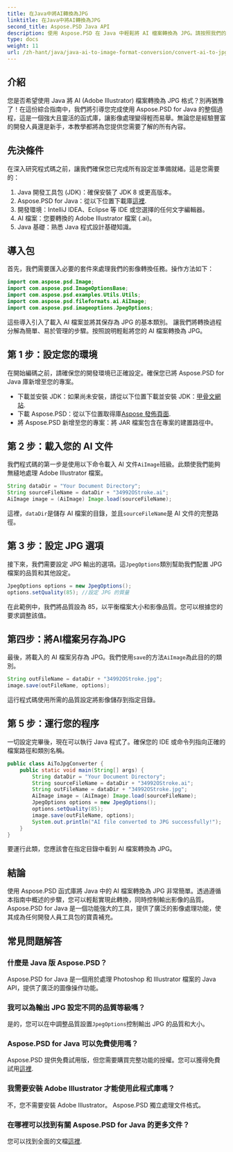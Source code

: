 ```yaml
---
title: 在Java中將AI轉換為JPG
linktitle: 在Java中將AI轉換為JPG
second_title: Aspose.PSD Java API
description: 使用 Aspose.PSD 在 Java 中輕鬆將 AI 檔案轉換為 JPG。請按照我們的高品質影像轉換逐步指南進行操作。
type: docs
weight: 11
url: /zh-hant/java/java-ai-to-image-format-conversion/convert-ai-to-jpg/
---
```

## 介紹
您是否希望使用 Java 將 AI (Adobe Illustrator) 檔案轉換為 JPG 格式？別再猶豫了！在這份綜合指南中，我們將引導您完成使用 Aspose.PSD for Java 的整個過程，這是一個強大且靈活的函式庫，讓影像處理變得輕而易舉。無論您是經驗豐富的開發人員還是新手，本教學都將為您提供您需要了解的所有內容。
## 先決條件
在深入研究程式碼之前，讓我們確保您已完成所有設定並準備就緒。這是您需要的：
1. Java 開發工具包 (JDK)：確保安裝了 JDK 8 或更高版本。
2.  Aspose.PSD for Java：從以下位置下載庫[這裡](https://releases.aspose.com/psd/java/).
3. 開發環境：IntelliJ IDEA、Eclipse 等 IDE 或您選擇的任何文字編輯器。
4. AI 檔案：您要轉換的 Adobe Illustrator 檔案 (.ai)。
5. Java 基礎：熟悉 Java 程式設計基礎知識。
## 導入包
首先，我們需要匯入必要的套件來處理我們的影像轉換任務。操作方法如下：
```java
import com.aspose.psd.Image;
import com.aspose.psd.ImageOptionsBase;
import com.aspose.psd.examples.Utils.Utils;
import com.aspose.psd.fileformats.ai.AiImage;
import com.aspose.psd.imageoptions.JpegOptions;
```
這些導入引入了載入 AI 檔案並將其保存為 JPG 的基本類別。
讓我們將轉換過程分解為簡單、易於管理的步驟。按照說明輕鬆將您的 AI 檔案轉換為 JPG。
## 第 1 步：設定您的環境
在開始編碼之前，請確保您的開發環境已正確設定。確保您已將 Aspose.PSD for Java 庫新增至您的專案。
- 下載並安裝 JDK：如果尚未安裝，請從以下位置下載並安裝 JDK：[甲骨文網站](https://www.oracle.com/java/technologies/javase-downloads.html).
- 下載 Aspose.PSD：從以下位置取得庫[Aspose 發佈頁面](https://releases.aspose.com/psd/java/).
- 將 Aspose.PSD 新增至您的專案：將 JAR 檔案包含在專案的建置路徑中。
## 第 2 步：載入您的 AI 文件
我們程式碼的第一步是使用以下命令載入 AI 文件`AiImage`班級。此類使我們能夠無縫地處理 Adobe Illustrator 檔案。
```java
String dataDir = "Your Document Directory";
String sourceFileName = dataDir + "34992OStroke.ai";
AiImage image = (AiImage) Image.load(sourceFileName);
```
這裡，`dataDir`是儲存 AI 檔案的目錄，並且`sourceFileName`是 AI 文件的完整路徑。
## 第 3 步：設定 JPG 選項
接下來，我們需要設定 JPG 輸出的選項。這`JpegOptions`類別幫助我們配置 JPG 檔案的品質和其他設定。
```java
JpegOptions options = new JpegOptions();
options.setQuality(85); //設定 JPG 的質量
```
在此範例中，我們將品質設為 85，以平衡檔案大小和影像品質。您可以根據您的要求調整該值。
## 第四步：將AI檔案另存為JPG
最後，將載入的 AI 檔案另存為 JPG。我們使用`save`的方法`AiImage`為此目的的類別。
```java
String outFileName = dataDir + "34992OStroke.jpg";
image.save(outFileName, options);
```
這行程式碼使用所需的品質設定將影像儲存到指定目錄。
## 第 5 步：運行您的程序
一切設定完畢後，現在可以執行 Java 程式了。確保您的 IDE 或命令列指向正確的檔案路徑和類別名稱。
```java
public class AiToJpgConverter {
    public static void main(String[] args) {
        String dataDir = "Your Document Directory";
        String sourceFileName = dataDir + "34992OStroke.ai";
        String outFileName = dataDir + "34992OStroke.jpg";
        AiImage image = (AiImage) Image.load(sourceFileName);
        JpegOptions options = new JpegOptions();
        options.setQuality(85);
        image.save(outFileName, options);
        System.out.println("AI file converted to JPG successfully!");
    }
}
```
要運行此類，您應該會在指定目錄中看到 AI 檔案轉換為 JPG。
## 結論
使用 Aspose.PSD 函式庫將 Java 中的 AI 檔案轉換為 JPG 非常簡單。透過遵循本指南中概述的步驟，您可以輕鬆實現此轉換，同時控制輸出影像的品質。 Aspose.PSD for Java 是一個功能強大的工具，提供了廣泛的影像處理功能，使其成為任何開發人員工具包的寶貴補充。
## 常見問題解答
### 什麼是 Java 版 Aspose.PSD？
Aspose.PSD for Java 是一個用於處理 Photoshop 和 Illustrator 檔案的 Java API，提供了廣泛的圖像操作功能。
### 我可以為輸出 JPG 設定不同的品質等級嗎？
是的，您可以在中調整品質設置`JpegOptions`控制輸出 JPG 的品質和大小。
### Aspose.PSD for Java 可以免費使用嗎？
Aspose.PSD 提供免費試用版，但您需要購買完整功能的授權。您可以獲得免費試用[這裡](https://releases.aspose.com/).
### 我需要安裝 Adobe Illustrator 才能使用此程式庫嗎？
不，您不需要安裝 Adobe Illustrator。 Aspose.PSD 獨立處理文件格式。
### 在哪裡可以找到有關 Aspose.PSD for Java 的更多文件？
您可以找到全面的文檔[這裡](https://reference.aspose.com/psd/java/).